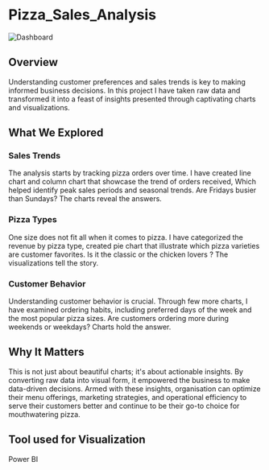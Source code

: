 # Pizza_Sales_Analysis
![Dashboard](https://github.com/AnalystInsights/Pizza_Sales_Analysis/assets/145913907/b762c8ec-a2ae-4070-9a96-94a634531cfd)

## Overview
Understanding customer preferences and sales trends is key to making informed business decisions. In this project I have taken raw data and transformed it into a feast of insights presented through captivating charts and visualizations.

## What We Explored

### Sales Trends

The analysis starts by tracking pizza orders over time. I have created line chart and column chart that showcase the trend of orders received, Which helped identify peak sales periods and seasonal trends. Are Fridays busier than Sundays? The charts reveal the answers.

### Pizza Types

One size does not fit all when it comes to pizza. I have categorized the revenue by pizza type,  created pie chart that illustrate which pizza varieties are customer favorites. Is it the classic or the chicken lovers ? The visualizations tell the story.


### Customer Behavior

Understanding customer behavior is crucial. Through few more charts, I have examined ordering habits, including preferred days of the week and the most popular pizza sizes. Are customers ordering more during weekends or weekdays? Charts hold the answer.


## Why It Matters

This is not just about beautiful charts; it's about actionable insights. By converting raw data into visual form, it empowered the business to make data-driven decisions. Armed with these insights, organisation can optimize their menu offerings, marketing strategies, and operational efficiency to serve their customers better and continue to be their go-to choice for mouthwatering pizza.


## Tool used for Visualization

Power BI
